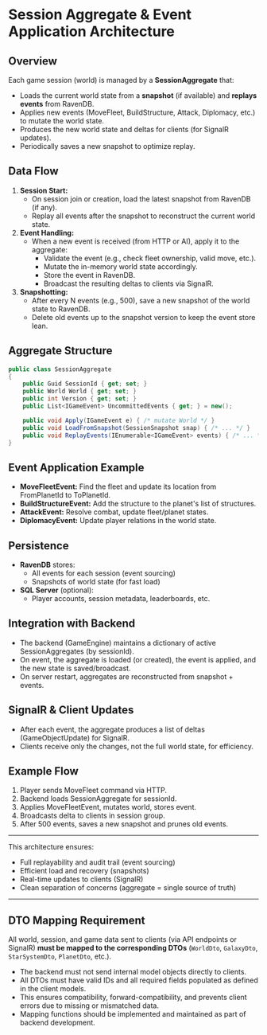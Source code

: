 # Session Aggregate & Event Application Architecture

## Overview
Each game session (world) is managed by a **SessionAggregate** that:
- Loads the current world state from a **snapshot** (if available) and **replays events** from RavenDB.
- Applies new events (MoveFleet, BuildStructure, Attack, Diplomacy, etc.) to mutate the world state.
- Produces the new world state and deltas for clients (for SignalR updates).
- Periodically saves a new snapshot to optimize replay.

## Data Flow
1. **Session Start:**
   - On session join or creation, load the latest snapshot from RavenDB (if any).
   - Replay all events after the snapshot to reconstruct the current world state.
2. **Event Handling:**
   - When a new event is received (from HTTP or AI), apply it to the aggregate:
     - Validate the event (e.g., check fleet ownership, valid move, etc.).
     - Mutate the in-memory world state accordingly.
     - Store the event in RavenDB.
     - Broadcast the resulting deltas to clients via SignalR.
3. **Snapshotting:**
   - After every N events (e.g., 500), save a new snapshot of the world state to RavenDB.
   - Delete old events up to the snapshot version to keep the event store lean.

## Aggregate Structure
```csharp
public class SessionAggregate
{
    public Guid SessionId { get; set; }
    public World World { get; set; }
    public int Version { get; set; }
    public List<IGameEvent> UncommittedEvents { get; } = new();

    public void Apply(IGameEvent e) { /* mutate World */ }
    public void LoadFromSnapshot(SessionSnapshot snap) { /* ... */ }
    public void ReplayEvents(IEnumerable<IGameEvent> events) { /* ... */ }
}
```

## Event Application Example
- **MoveFleetEvent:** Find the fleet and update its location from FromPlanetId to ToPlanetId.
- **BuildStructureEvent:** Add the structure to the planet's list of structures.
- **AttackEvent:** Resolve combat, update fleet/planet states.
- **DiplomacyEvent:** Update player relations in the world state.

## Persistence
- **RavenDB** stores:
  - All events for each session (event sourcing)
  - Snapshots of world state (for fast load)
- **SQL Server** (optional):
  - Player accounts, session metadata, leaderboards, etc.

## Integration with Backend
- The backend (GameEngine) maintains a dictionary of active SessionAggregates (by sessionId).
- On event, the aggregate is loaded (or created), the event is applied, and the new state is saved/broadcast.
- On server restart, aggregates are reconstructed from snapshot + events.

## SignalR & Client Updates
- After each event, the aggregate produces a list of deltas (GameObjectUpdate) for SignalR.
- Clients receive only the changes, not the full world state, for efficiency.

## Example Flow
1. Player sends MoveFleet command via HTTP.
2. Backend loads SessionAggregate for sessionId.
3. Applies MoveFleetEvent, mutates world, stores event.
4. Broadcasts delta to clients in session group.
5. After 500 events, saves a new snapshot and prunes old events.

---

This architecture ensures:
- Full replayability and audit trail (event sourcing)
- Efficient load and recovery (snapshots)
- Real-time updates to clients (SignalR)
- Clean separation of concerns (aggregate = single source of truth) 

---

## DTO Mapping Requirement

All world, session, and game data sent to clients (via API endpoints or SignalR) **must be mapped to the corresponding DTOs** (`WorldDto`, `GalaxyDto`, `StarSystemDto`, `PlanetDto`, etc.).

- The backend must not send internal model objects directly to clients.
- All DTOs must have valid IDs and all required fields populated as defined in the client models.
- This ensures compatibility, forward-compatibility, and prevents client errors due to missing or mismatched data.
- Mapping functions should be implemented and maintained as part of backend development. 